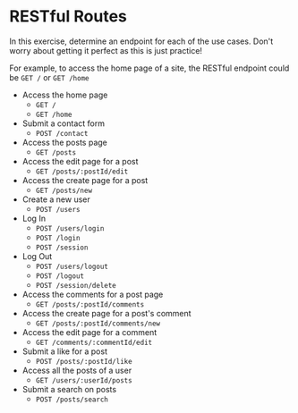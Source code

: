 
# RESTful Routes

In this exercise, determine an endpoint for each of the use cases. Don't worry
about getting it perfect as this is just practice!

For example, to access the home page of a site, the RESTful endpoint could be
`GET /` or `GET /home`

- Access the home page
  - `GET /`
  - `GET /home`
- Submit a contact form
  - `POST /contact`
- Access the posts page
  - `GET /posts`
- Access the edit page for a post
  - `GET /posts/:postId/edit`
- Access the create page for a post
  - `GET /posts/new`
- Create a new user
  - `POST /users`
- Log In
  - `POST /users/login`
  - `POST /login`
  - `POST /session`
- Log Out
  - `POST /users/logout`
  - `POST /logout`
  - `POST /session/delete`
- Access the comments for a post page
  - `GET /posts/:postId/comments`
- Access the create page for a post's comment
  - `GET /posts/:postId/comments/new`
- Access the edit page for a comment
  - `GET /comments/:commentId/edit`
- Submit a like for a post
  - `POST /posts/:postId/like`
- Access all the posts of a user
  - `GET /users/:userId/posts`
- Submit a search on posts
  - `POST /posts/search`
